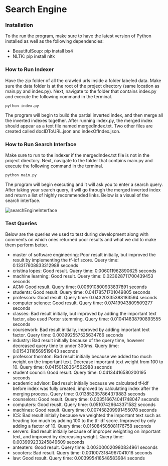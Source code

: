 # Search Engine

### Installation
To the run the program, make sure to have the latest version of Python installed as well as the following dependencies:
- BeautifulSoup: pip install bs4
- NLTK: pip install nltk

### How to Run Indexer
Have the zip folder of all the crawled urls inside a folder labeled data. Make sure the data folder is at the root of the project directory (same location as main.py and index.py). Next, navigate to the folder that contains index.py and execute the following command in the terminal.
``` 
python index.py 
```
The program will begin to build the partial inverted index, and then merge all the inverted indexes together. After running index.py, the merged index should appear as a text file named mergedIndex.txt. Two other files are created called docIDToURL.json and indexOfIndex.json.

### How to Run Search Interface
Make sure to run to the indexer if the mergedIndex.txt file is not in the project directory. Next, navigate to the folder that contains main.py and execute the following command in the terminal.
``` 
python main.py 
```
The program will begin executing and it will ask you to enter a search query. After taking your search query, it will go through the merged inverted index and return a list of highly recommended links. Below is a visual of the search interface.

![searchEngineInterface](https://github.com/hkr-5/cs121-assignment-3/assets/87344458/fae80fa1-2c07-4e88-ba43-a733b973df6b)

### Test Queries
Below are the queries we used to test during development along with comments on which ones returned poor results and what we did to make them perform better.
- master of software engineering:
Poor result initially, but improved the result by implementing the tf-idf score. Query time: 0.13317608833312988 seconds
- cristina lopes: Good result. Query time: 0.006011962890625 seconds
- machine learning: Good result. Query time: 0.023628711700439453 seconds
- ACM: Good result. Query time: 0.006910800933837891 seconds
- students: Good result. Query time: 0.04178571701049805 seconds
- professors: Good result. Query time: 0.04320335388183594 seconds
- computer science: Good result. Query time: 0.07419943809509277 seconds
- classes: Bad result initially, but improved by adding the important text factor, also used Porter stemming. Query time: 0.010414838790893555 seconds
- coursework: Bad result initially, improved by adding important text factor. Query time: 0.003992557525634766 seconds
- industry: Bad result initially because of the query time, however decreased query time to under 300ms. Query time: 0.01543116569519043 seconds
- professor thornton: Bad result initially because we added too much weight on the important text. Decrease important text weight from 100 to 10. Query time: 0.04150128364562988 seconds
- student council: Good result. Query time: 0.04134416580200195 seconds
- academic advisor: Bad result initially because we calculated tf-idf before index was fully created, improved by calculating index after the merging process. Query time: 0.013852357864379883 seconds
- counselors: Good result. Query time: 0.003516674041748047 seconds
- computers: Good reuslt. Query time: 0.05107426643371582 seconds
- machines: Good result. Query time: 0.007458209991455078 seconds
- ICS: Bad result initially because we weighted the important text such as heading too much by adding 100 to the tf-idf score. Improved by only adding a factor of 10. Query time: 0.015084505081176758 seconds
- servers: Bad result initially because of improper weighting on important text, and improved by decreasing weight. Query time: 0.003999233245849609 seconds
- anteaters: Good result. Query time: 0.003000020980834961 seconds
- scooters: Bad result. Query time: 0.0010073184967041016 seconds
- law: Good result. Query time: 0.003995418548583984 seconds